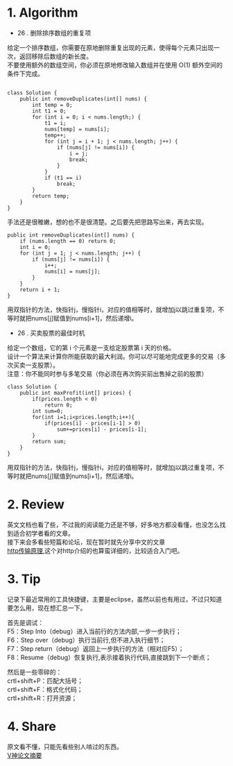 # 1. Algorithm

- 26 .  删除排序数组的重复项  

给定一个排序数组，你需要在原地删除重复出现的元素，使得每个元素只出现一次，返回移除后数组的新长度。  
不要使用额外的数组空间，你必须在原地修改输入数组并在使用 O(1) 额外空间的条件下完成。  
  
  
```

class Solution {
	public int removeDuplicates(int[] nums) {
		int temp = 0;
		int t1 = 0;
		for (int i = 0; i < nums.length;) {
			t1 = i;
			nums[temp] = nums[i];
			temp++;
			for (int j = i + 1; j < nums.length; j++) {
				if (nums[j] != nums[i]) {
					i = j;
					break;
				}
			}
			if (t1 == i)
				break;
		}
		return temp;
	}
}
```

手法还是很稚嫩，想的也不是很清楚。之后要先把思路写出来，再去实现。  


```
public int removeDuplicates(int[] nums) {
    if (nums.length == 0) return 0;
    int i = 0;
    for (int j = 1; j < nums.length; j++) {
        if (nums[j] != nums[i]) {
            i++;
            nums[i] = nums[j];
        }
    }
    return i + 1;
}

```
用双指针的方法，快指针j，慢指针i，对应的值相等时，就增加j以跳过重复项，不等时就把nums[j]赋值到nums[i+1]，然后递增i。  

- 26 .  买卖股票的最佳时机  

给定一个数组，它的第 i 个元素是一支给定股票第 i 天的价格。  
设计一个算法来计算你所能获取的最大利润。你可以尽可能地完成更多的交易（多次买卖一支股票）。  
注意：你不能同时参与多笔交易（你必须在再次购买前出售掉之前的股票）  

```
class Solution {
    public int maxProfit(int[] prices) {
        if(prices.length < 0)
            return 0;
        int sum=0;
        for(int i=1;i<prices.length;i++){
            if(prices[i] - prices[i-1] > 0)
                sum+=prices[i] - prices[i-1];
        }
        return sum;
    }
}

```
用双指针的方法，快指针j，慢指针i，对应的值相等时，就增加j以跳过重复项，不等时就把nums[j]赋值到nums[i+1]，然后递增i。

# 2. Review
英文文档也看了些，不过我的阅读能力还是不够，好多地方都没看懂，也没怎么找到适合初学者看的文章。  
接下来会多看些短篇和论坛，现在暂时就先分享中文的文章  
[http传输原理](https://www.cnblogs.com/chenliyang/p/6558756.html),这个对http介绍的也算蛮详细的，比较适合入门吧。  
  
# 3. Tip
记录下最近常用的工具快捷键，主要是eclipse，虽然以前也有用过，不过只知道要怎么用，现在想汇总一下。  
  
首先是调试：  
F5：Step Into（debug）进入当前行的方法内部,一步一步执行；  
F6：Step over（debug）执行当前行,但不进入执行细节；  
F7：Step return（debug）返回上一步执行的方法（相对应F5）；  
F8：Resume（debug）恢复执行,表示接着执行代码,直接跳到下一个断点；  
  
然后是一些零碎的：  
crtl+shift+P：匹配大括号；  
crtl+shift+F：格式化代码；  
crtl+shift+R：打开资源；  

# 4. Share
原文看不懂，只能先看些别人啃过的东西。  
[V神论文摘要](https://mp.weixin.qq.com/s/UPZRVPfu2wNFDCQSbk1Lgg)
